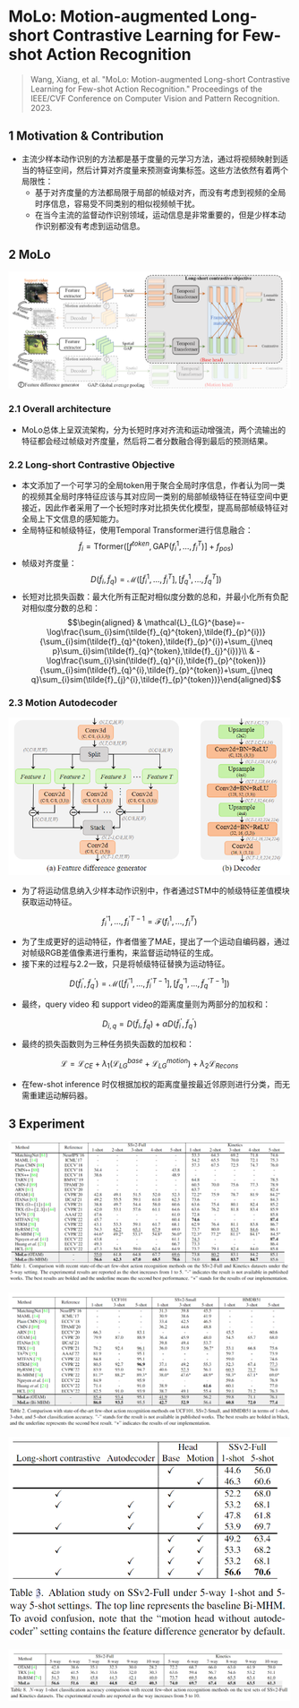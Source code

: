 # MoLo: Motion-augmented Long-short Contrastive Learning for Few-shot Action Recognition

> Wang, Xiang, et al. "MoLo: Motion-augmented Long-short Contrastive Learning for Few-shot Action Recognition." Proceedings of the IEEE/CVF Conference on Computer Vision and Pattern Recognition. 2023.

## 1 Motivation & Contribution

- 主流少样本动作识别的方法都是基于度量的元学习方法，通过将视频映射到适当的特征空间，然后计算对齐度量来预测查询集标签。这些方法依然有着两个局限性：
  - 基于对齐度量的方法都局限于局部的帧级对齐，而没有考虑到视频的全局时序信息，容易受不同类别的相似视频帧干扰。
  - 在当今主流的监督动作识别领域，运动信息是非常重要的，但是少样本动作识别都没有考虑到运动信息。

## 2 MoLo

![1](https://raw.githubusercontent.com/bobochow/blog_img/main/img/MoLo1.png)

### 2.1 Overall architecture

- MoLo总体上呈双流架构，分为长短时序对齐流和运动增强流，两个流输出的特征都会经过帧级对齐度量，然后将二者分数融合得到最后的预测结果。

### 2.2 Long-short Contrastive Objective

- 本文添加了一个可学习的全局token用于聚合全局时序信息，作者认为同一类的视频其全局时序特征应该与其对应同一类别的局部帧级特征在特征空间中更接近，因此作者采用了一个长短时序对比损失优化模型，提高局部帧级特征对全局上下文信息的感知能力。
- 全局特征和帧级特征，使用Temporal Transformer进行信息融合：
$$\tilde{f}_i=\text{Tformer}([f^{token},\text{GAP}(f_i^1,...,f_i^T)]+f_{pos})$$
- 帧级对齐度量：
$$D(\tilde{f}_i,\tilde{f}_q)=\mathcal{M}([\tilde{f}_i^1,...,\tilde{f}_i^T],[\tilde{f}_q^1,...,\tilde{f}_q^T])$$
- 长短对比损失函数：最大化所有正配对相似度分数的总和，并最小化所有负配对相似度分数的总和：
$$\begin{aligned} & \mathcal{L}_{LG}^{base}=-\log\frac{\sum_{i}sim(\tilde{f}_{q}^{token},\tilde{f}_{p}^{i})}{\sum_{i}sim(\tilde{f}_{q}^{token},\tilde{f}_{p}^{i})+\sum_{j\neq p}\sum_{i}sim(\tilde{f}_{q}^{token},\tilde{f}_{j}^{i})}\\  & -\log\frac{\sum_{i}\sin(\tilde{f}_{q}^{i},\tilde{f}_{p}^{token})}{\sum_{i}sim(\tilde{f}_{q}^{i},\tilde{f}_{p}^{token})+\sum_{j\neq q}\sum_{i}sim(\tilde{f}_{j}^{i},\tilde{f}_{p}^{token})}\end{aligned}$$

### 2.3 Motion Autodecoder

![2](https://raw.githubusercontent.com/bobochow/blog_img/main/img/MoLo2.png)

- 为了将运动信息纳入少样本动作识别中，作者通过STM中的帧级特征差值模块获取运动特征。

$$f_i^{'1},...,f_i^{'T-1}=\mathcal{F}(f_i^1,...,f_i^T)$$

- 为了生成更好的运动特征，作者借鉴了MAE，提出了一个运动自编码器，通过对帧级RGB差值像素进行重构，来监督运动特征的生成。
- 接下来的过程与2.2一致，只是将帧级特征替换为运动特征。

$$D(\tilde{f}_i^{\prime},\tilde{f}_q^{\prime})=\mathcal{M}([\tilde{f}_i^{\prime1},...,\tilde{f}_i^{\prime T-1}],[\tilde{f}_q^{\prime1},...,\tilde{f}_q^{\prime T-1}])$$

- 最终，query video 和 support video的距离度量则为两部分的加权和：

$$D_{i,q}=D(\tilde{f}_i,\tilde{f}_q)+\alpha D(\tilde{f}_i^{\prime},\tilde{f}_q^{\prime})$$

- 最终的损失函数则为三种任务损失函数的加权和：

$$\mathcal{L}=\mathcal{L}_{CE}+\lambda_{1}(\mathcal{L}_{LG}^{base}+\mathcal{L}_{LG}^{motion})+\lambda_{2}\mathcal{L}_{Recons}$$

- 在few-shot inference 时仅根据加权的距离度量按最近邻原则进行分类，而无需重建运动解码器。

## 3 Experiment

![3](https://raw.githubusercontent.com/bobochow/blog_img/main/img/MoLo3.png)

![4](https://raw.githubusercontent.com/bobochow/blog_img/main/img/MoLo4.png)

![5](https://raw.githubusercontent.com/bobochow/blog_img/main/img/MoLo5.png)

![6](https://raw.githubusercontent.com/bobochow/blog_img/main/img/MoLo6.png)

